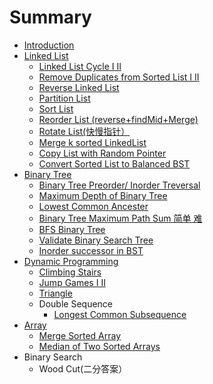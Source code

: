 # Summary

* [Introduction](README.md)
* [Linked List](linked_list.md)
   * [Linked List Cycle I  II](1_linked_list_cycle.md)
   * [Remove Duplicates from Sorted List I II](remove_duplicates_from_sorted_list_i_ii.md)
   * [Reverse Linked List](reverse_linked_list.md)
   * [Partition List](partition_list.md)
   * [Sort List](sort_list.md)
   * [Reorder List (reverse+findMid+Merge)](reorder_list_reverse+findmid+merge.md)
   * [Rotate List(快慢指针）](rotate_listkuai_man_zhi_zhen_ff09.md)
   * [Merge k sorted LinkedList](merge_k_sorted_linkedlist.md)
   * [Copy List with Random Pointer](copy_list_with_random_pointer.md)
   * [Convert Sorted List to Balanced BST](convert_sorted_list_to_balanced_bst.md)
* [Binary Tree](binary_tree.md)
   * [Binary Tree Preorder/ Inorder Treversal](binary_tree_preorder_treversal.md)
   * [Maximum Depth of Binary Tree](maximum_depth_of_binary_tree.md)
   * [Lowest Common Ancester](lowest_common_ancester.md)
   * [Binary Tree Maximum Path Sum 简单 难](binary_tree_maximum_path_sum_jian_dan_nan.md)
   * [BFS Binary Tree](bfs_binary_tree.md)
   * [Validate Binary Search Tree](validate_binary_search_tree.md)
   * [Inorder successor in BST](inorder_successor_in_bst.md)
* [Dynamic Programming](dynamic_programming.md)
   * [Climbing Stairs](climbing_stairs.md)
   * [Jump Games I II](jump_games_i_ii.md)
   * [Triangle](triangle.md)
   * Double Sequence
       * [Longest Common Subsequence](longest_common_subsequence.md)
* [Array](array.md)
   * [Merge Sorted Array](merge_sorted_array.md)
   * [Median of Two Sorted Arrays](median_of_two_sorted_arrays.md)
* Binary Search
   * Wood Cut(二分答案）

